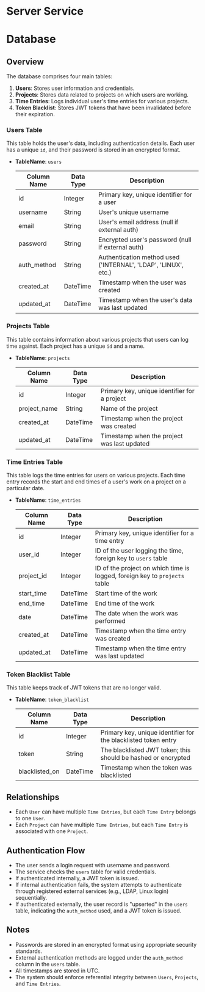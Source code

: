 # Server Service

# Database

## Overview

The database comprises four main tables:

1. **Users**: Stores user information and credentials.
2. **Projects**: Stores data related to projects on which users are working.
3. **Time Entries**: Logs individual user's time entries for various projects.
4. **Token Blacklist**: Stores JWT tokens that have been invalidated before their expiration.

### Users Table

This table holds the user's data, including authentication details. Each user has a unique `id`, and their password is stored in an encrypted format.

- **TableName**: `users`
  
  | Column Name | Data Type | Description |
  | --- | --- | --- |
  | id | Integer | Primary key, unique identifier for a user |
  | username | String | User's unique username |
  | email | String | User's email address (null if external auth) |
  | password | String | Encrypted user's password (null if external auth) |
  | auth_method | String | Authentication method used ('INTERNAL', 'LDAP', 'LINUX', etc.) |
  | created_at | DateTime | Timestamp when the user was created |
  | updated_at | DateTime | Timestamp when the user's data was last updated |

### Projects Table

This table contains information about various projects that users can log time against. Each project has a unique `id` and a name.

- **TableName**: `projects`

  | Column Name | Data Type | Description |
  | --- | --- | --- |
  | id | Integer | Primary key, unique identifier for a project |
  | project_name | String | Name of the project |
  | created_at | DateTime | Timestamp when the project was created |
  | updated_at | DateTime | Timestamp when the project was last updated |

### Time Entries Table

This table logs the time entries for users on various projects. Each time entry records the start and end times of a user's work on a project on a particular date.

- **TableName**: `time_entries`

  | Column Name | Data Type | Description |
  | --- | --- | --- |
  | id | Integer | Primary key, unique identifier for a time entry |
  | user_id | Integer | ID of the user logging the time, foreign key to `users` table |
  | project_id | Integer | ID of the project on which time is logged, foreign key to `projects` table |
  | start_time | DateTime | Start time of the work |
  | end_time | DateTime | End time of the work |
  | date | DateTime | The date when the work was performed |
  | created_at | DateTime | Timestamp when the time entry was created |
  | updated_at | DateTime | Timestamp when the time entry was last updated |

### Token Blacklist Table

This table keeps track of JWT tokens that are no longer valid.

- **TableName**: `token_blacklist`

  | Column Name | Data Type | Description |
  | --- | --- | --- |
  | id | Integer | Primary key, unique identifier for the blacklisted token entry |
  | token | String | The blacklisted JWT token; this should be hashed or encrypted |
  | blacklisted_on | DateTime | Timestamp when the token was blacklisted |

## Relationships

- Each `User` can have multiple `Time Entries`, but each `Time Entry` belongs to one `User`.
- Each `Project` can have multiple `Time Entries`, but each `Time Entry` is associated with one `Project`.

## Authentication Flow

- The user sends a login request with username and password.
- The service checks the `users` table for valid credentials.
- If authenticated internally, a JWT token is issued.
- If internal authentication fails, the system attempts to authenticate through registered external services (e.g., LDAP, Linux login) sequentially.
- If authenticated externally, the user record is "upserted" in the `users` table, indicating the `auth_method` used, and a JWT token is issued.

## Notes

- Passwords are stored in an encrypted format using appropriate security standards.
- External authentication methods are logged under the `auth_method` column in the `users` table.
- All timestamps are stored in UTC.
- The system should enforce referential integrity between `Users`, `Projects`, and `Time Entries`.
